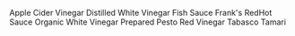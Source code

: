 Apple Cider Vinegar
Distilled White Vinegar
Fish Sauce
Frank's RedHot Sauce
Organic White Vinegar
Prepared Pesto
Red Vinegar
Tabasco
Tamari